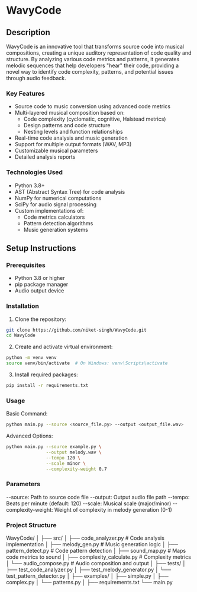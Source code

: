# WavyCode

## Description
WavyCode is an innovative tool that transforms source code into musical compositions, creating a unique auditory representation of code quality and structure. By analyzing various code metrics and patterns, it generates melodic sequences that help developers "hear" their code, providing a novel way to identify code complexity, patterns, and potential issues through audio feedback.

### Key Features
- Source code to music conversion using advanced code metrics
- Multi-layered musical composition based on:
  - Code complexity (cyclomatic, cognitive, Halstead metrics)
  - Design patterns and code structure
  - Nesting levels and function relationships
- Real-time code analysis and music generation
- Support for multiple output formats (WAV, MP3)
- Customizable musical parameters
- Detailed analysis reports

### Technologies Used
- Python 3.8+
- AST (Abstract Syntax Tree) for code analysis
- NumPy for numerical computations
- SciPy for audio signal processing
- Custom implementations of:
  - Code metrics calculators
  - Pattern detection algorithms
  - Music generation systems

## Setup Instructions

### Prerequisites
- Python 3.8 or higher
- pip package manager
- Audio output device

### Installation

1. Clone the repository:
```bash
git clone https://github.com/niket-singh/WavyCode.git
cd WavyCode
```
2. Create and activate virtual environment:
```bash
python -m venv venv
source venv/bin/activate  # On Windows: venv\Scripts\activate
```

3. Install required packages:
```bash
pip install -r requirements.txt
```

### Usage

Basic Command: 
```bash
python main.py --source <source_file.py> --output <output_file.wav>
```

Advanced Options:
```bash
python main.py --source example.py \
               --output melody.wav \
               --tempo 120 \
               --scale minor \
               --complexity-weight 0.7
```

### Parameters
--source: Path to source code file
--output: Output audio file path
--tempo: Beats per minute (default: 120)
--scale: Musical scale (major/minor)
--complexity-weight: Weight of complexity in melody generation (0-1)

### Project Structure

WavyCode/
│
├── src/
│   ├── code_analyzer.py        # Code analysis implementation
│   ├── melody_gen.py     # Music generation logic
│   ├── pattern_detect.py     # Code pattern detection
│   ├── sound_map.py         # Maps code metrics to sound
│   ├── complexity_calculate.py # Complexity metrics
│   └── audio_compose.py       # Audio composition and output
│
├── tests/
│   ├── test_code_analyzer.py
│   ├── test_melody_generator.py
│   └── test_pattern_detector.py
│
├── examples/
│   ├── simple.py
│   ├── complex.py
│   └── patterns.py
│
├── requirements.txt
└── main.py
